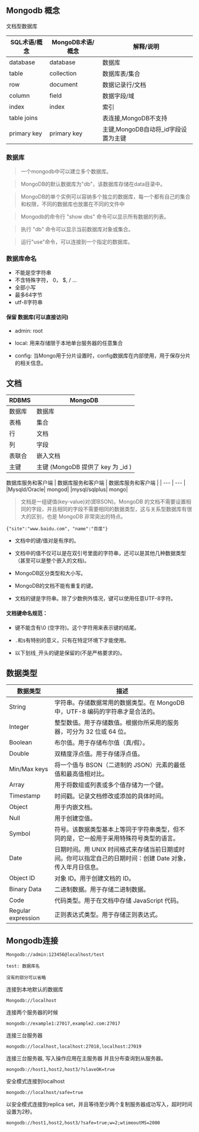 
## Mongodb 概念

文档型数据库


| SQL术语/概念 |	MongoDB术语/概念 | 解释/说明 |
| --- | --- | --- |
|database |	database | 数据库 |
|table | collection	| 数据库表/集合 |
|row | document	| 数据记录行/文档 |
|column |	field	| 数据字段/域 |
|index | index	| 索引 |
|table joins |  	| 	表连接,MongoDB不支持 |
|primary key	| primary key	| 主键,MongoDB自动将_id字段设置为主键 |


### 数据库

> 一个mongodb中可以建立多个数据库。

> MongoDB的默认数据库为"db"，该数据库存储在data目录中。

> MongoDB的单个实例可以容纳多个独立的数据库，每一个都有自己的集合和权限，不同的数据库也放置在不同的文件中

> Mongodb的命令行  "show dbs" 命令可以显示所有数据的列表。

> 执行 "db" 命令可以显示当前数据库对象或集合。

> 运行"use"命令，可以连接到一个指定的数据库。



### 数据库命名

* 不能是空字符串
* 不含特殊字符， 0， $, / ...
* 全部小写
* 最多64字节
* utf-8字符串

#### 保留 数据库(可以直接访问)

* admin: root

* local: 用来存储限于本地单台服务器的任意集合

* config: 当Mongo用于分片设置时，config数据库在内部使用，用于保存分片的相关信息。


## 文档


|RDBMS	| MongoDB |
| --- | --- |
|数据库 |	数据库|
|表格	| 集合|
|行	| 文档|
|列	| 字段|
|表联合	| 嵌入文档|
|主键 |	主键 (MongoDB 提供了 key 为 _id )|

  数据库服务和客户端
  | 数据库服务和客户端 | 数据库服务和客户端 |
  | --- | --- |
|Mysqld/Oracle|	mongod|
|mysql/sqlplus|	mongo|

> 文档是一组键值(key-value)对(即BSON)。MongoDB 的文档不需要设置相同的字段，并且相同的字段不需要相同的数据类型，这与关系型数据库有很大的区别，也是 MongoDB 非常突出的特点。

```
{"site":"www.baidu.com", "name":"百度"}
```

* 文档中的键/值对是有序的。

* 文档中的值不仅可以是在双引号里面的字符串，还可以是其他几种数据类型（甚至可以是整个嵌入的文档)。

* MongoDB区分类型和大小写。

* MongoDB的文档不能有重复的键。

* 文档的键是字符串。除了少数例外情况，键可以使用任意UTF-8字符。


#### 文档键命名规范：

* 键不能含有\0 (空字符)。这个字符用来表示键的结尾。

* `.`和`$`有特别的意义，只有在特定环境下才能使用。

* 以下划线`_`开头的键是保留的(不是严格要求的)。



## 数据类型

| 数据类型	| 描述 |
|--- | --- |
| String |	字符串。存储数据常用的数据类型。在 MongoDB 中，UTF-8 编码的字符串才是合法的。|
| Integer |	整型数值。用于存储数值。根据你所采用的服务器，可分为 32 位或 64 位。|
| Boolean |	布尔值。用于存储布尔值（真/假）。|
| Double | 	双精度浮点值。用于存储浮点值。|
|Min/Max keys	| 将一个值与 BSON（二进制的 JSON）元素的最低值和最高值相对比。|
|Array	| 用于将数组或列表或多个值存储为一个键。|
| Timestamp	| 时间戳。记录文档修改或添加的具体时间。|
| Object |	用于内嵌文档。|
| Null |	用于创建空值。|
| Symbol |	符号。该数据类型基本上等同于字符串类型，但不同的是，它一般用于采用特殊符号类型的语言。|
| Date |	日期时间。用 UNIX 时间格式来存储当前日期或时间。你可以指定自己的日期时间：创建 Date 对象，传入年月日信息。|
| Object ID |	对象 ID。用于创建文档的 ID。|
| Binary Data |	二进制数据。用于存储二进制数据。|
| Code |	代码类型。用于在文档中存储 JavaScript 代码。|
| Regular expression |	正则表达式类型。用于存储正则表达式。|


## Mongodb连接

```
Mongodb://admin:123456@localhost/test

test: 数据库名

没有的部分可以省略
```

连接到本地默认的数据库
```
Mongodb://localhost
```

连接两个服务器的时候
```
mongodb://example1:27017,example2.com:27017
```

连接三台服务器

```
mongodb://localhost,localhost:27018,localhost:27019
```

连接三台服务器, 写入操作应用在主服务器 并且分布查询到从服务器。
```
mongodb://host1,host2,host3/?slaveOK=true
```

安全模式连接到localhost
```
mongodb://localhost/safe=true
```

以安全模式连接到replica set，并且等待至少两个复制服务器成功写入，超时时间设置为2秒。
```
mongodb://host1,host2,host3/?safe=true;w=2;wtimeoutMS=2000
```




